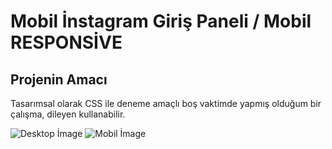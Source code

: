 # Mobil İnstagram Giriş Paneli / Mobil RESPONSİVE

## Projenin Amacı
Tasarımsal olarak CSS ile deneme amaçlı boş vaktimde yapmış olduğum bir çalışma, dileyen kullanabilir.

![Desktop İmage](https://i.hizliresim.com/ZE3kyA.jpg)
![Mobil İmage](https://i.hizliresim.com/y3q5Oa.jpg)

